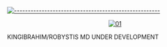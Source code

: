 [![-----------------------------------------------------](https://raw.githubusercontent.com/andreasbm/readme/master/assets/lines/colored.png)](#table-of-contents)
<p align="center">
    <a href="https://ibb.co/N6NMDtn"><img src="https://telegra.ph/file/69551b119a4c50beed3e9.jpg" alt="01" border="0" /></a>
</p>


KINGIBRAHIM/ROBYSTIS MD UNDER DEVELOPMENT
